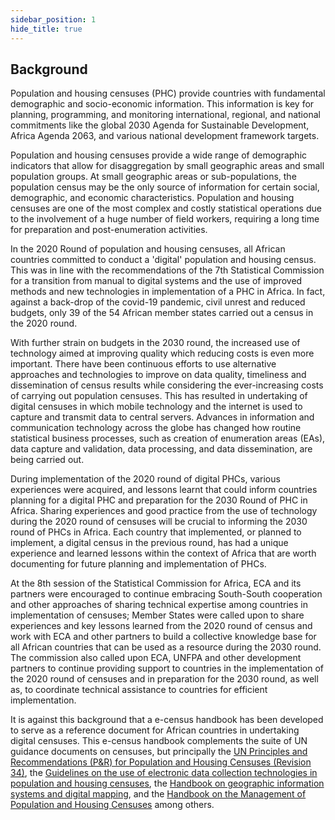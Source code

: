 ```yaml
---
sidebar_position: 1
hide_title: true
---
```


## Background

Population and housing censuses (PHC) provide countries with fundamental demographic and socio-economic information. This information is key for planning, programming, and monitoring international, regional, and national commitments like the global 2030 Agenda for Sustainable Development, Africa Agenda 2063, and various national development framework targets. 

Population and housing censuses provide a wide range of demographic indicators that allow for disaggregation by small geographic areas and small population groups. At small geographic areas or sub-populations, the population census may be the only source of information for certain social, demographic, and economic characteristics. Population and housing censuses are one of the most complex and costly statistical operations due to the involvement of a huge number of field workers, requiring a long time for preparation and post-enumeration activities. 

In the 2020 Round of population and housing censuses, all African countries committed to conduct a 'digital' population and housing census. This was in line with the recommendations of the 7th Statistical Commission for a transition from manual to digital systems and the use of improved methods and new technologies in implementation of a PHC in Africa. In fact, against a back-drop of the covid-19 pandemic, civil unrest and reduced budgets, only 39 of the 54 African member states carried out a census in the 2020 round. 

With further strain on budgets in the 2030 round, the increased use of technology aimed at improving quality which reducing costs is even more important. There have been continuous efforts to use alternative approaches and technologies to improve on data quality, timeliness and dissemination of census results while considering the ever-increasing costs of carrying out population censuses. This has resulted in undertaking of digital censuses in which mobile technology and the internet is used to capture and transmit data to central servers.  Advances in information and communication technology across the globe has changed how routine statistical business processes, such as creation of enumeration areas (EAs), data capture and validation, data processing, and data dissemination, are being carried out. 

During implementation of the 2020 round of digital PHCs, various experiences were acquired, and lessons learnt that could inform countries planning for a digital PHC and preparation for the 2030 Round of PHC in Africa. Sharing experiences and good practice from the use of technology during the 2020 round of censuses will be crucial to informing the 2030 round of PHCs in Africa.  Each country that implemented, or planned to implement, a digital census in the previous round, has had a unique experience and learned lessons within the context of Africa that are worth documenting for future planning and implementation of PHCs.

At the 8th session of the Statistical Commission for Africa, ECA and its partners were encouraged to continue embracing South-South cooperation and other approaches of sharing technical expertise among countries in implementation of censuses; Member States were called upon to share experiences and key lessons learned from the 2020 round of census and work with ECA and other partners to build a collective knowledge base for all African countries that can be used as a resource during the 2030 round. The commission also called upon ECA, UNFPA and other development partners to continue providing support to countries in the implementation of the 2020 round of censuses and in preparation for the 2030 round, as well as, to coordinate technical assistance to countries for efficient implementation.  

It is against this background that a e-census handbook has been developed to serve as a reference document for African countries in undertaking digital censuses. This e-census handbook complements the suite of UN guidance documents on censuses, but principally the [UN Principles and Recommendations (P&R) for Population and Housing Censuses (Revision 34)](https://unstats.un.org/unsd/demographic-social/meetings/2024/egm-20240904/p&r-rev4-draft-20240809.pdf), the [Guidelines on the use of electronic data collection technologies in population and housing censuses](https://unstats.un.org/unsd/demographic/standmeth/handbooks/guideline-edct-census-v1.pdf), the [Handbook on geographic information systems and digital mapping](https://unstats.un.org/unsd/publication/seriesf/seriesf_79e.pdf), and the [Handbook on the Management of Population and Housing Censuses](https://unstats.un.org/unsd/publication/seriesf/series_f83rev2en.pdf) among others.
